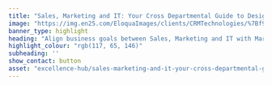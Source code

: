 ```yaml
---
title: "Sales, Marketing and IT: Your Cross Departmental Guide to Designing a Marketing Operations Strategy"
image: "https://img.en25.com/EloquaImages/clients/CRMTechnologies/%7Bf9be3707-990e-431f-9d35-09e931f26b75%7D_LP-Sales-IT-Marketing.jpg"
banner_type: highlight
heading: "Align business goals between Sales, Marketing and IT with Marketing Ops."
highlight_colour: "rgb(117, 65, 146)"
subheading: ''
show_contact: button
asset: "excellence-hub/sales-marketing-and-it-your-cross-departmental-guide.md"
---
```

